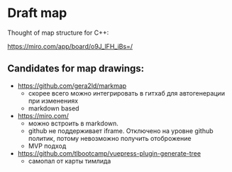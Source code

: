 # Draft map

Thought of map structure for C++:

https://miro.com/app/board/o9J_lFH_iBs=/

## Candidates for map drawings:
- https://github.com/gera2ld/markmap
    - скорее всего можно интегрировать в гитхаб для автогенерации при изменениях
    - markdown based
- https://miro.com/
    - можно встроить в markdown.
    - github не поддерживает iframe. Отключено на уровне github политик, потому невозможно получить отоброжение
    - MVP подход
- https://github.com/tlbootcamp/vuepress-plugin-generate-tree
    - самопал от карты тимлида
